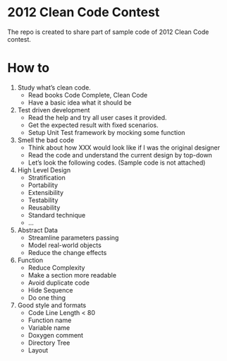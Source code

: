 2012 Clean Code Contest
=============

The repo is created to share part of sample code of 2012 Clean Code contest. 

How to
=============
1.  Study what’s clean code.
    - Read books Code Complete, Clean Code
    - Have a basic idea what it should be
2.	Test driven development
    - Read the help and try all user cases it provided.
    - Get the expected result with fixed scenarios.
    - Setup Unit Test framework by mocking some function
3.	Smell the bad code
    - Think about how XXX would look like if I was the original designer
    - Read the code and understand the current design by top-down
    - Let’s look the following codes. (Sample code is not attached)
4.	High Level Design
    - Stratification
    - Portability
    - Extensibility
    - Testability
    - Reusability 
    - Standard technique
    - …
5.	Abstract Data 
    - Streamline parameters passing
    - Model real-world objects
    - Reduce the change effects
6.	Function
    - Reduce Complexity
    - Make a section more readable
    - Avoid duplicate code
    - Hide Sequence
    - Do one thing
7.	Good style and formats
    - Code Line Length < 80
    - Function name
    - Variable name
    - Doxygen comment 
    - Directory Tree
    - Layout

